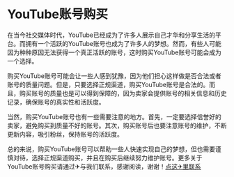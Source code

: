 # YouTube账号购买

在当今社交媒体时代，YouTube已经成为了许多人展示自己才华和分享生活的平台。而拥有一个活跃的YouTube账号也成为了许多人的梦想。然而，有些人可能因为种种原因无法获得一个真正活跃的账号，这时购买YouTube账号可能会成为一个选择。

购买YouTube账号可能会让一些人感到犹豫，因为他们担心这样做是否合法或者账号的质量问题。但是，只要选择正规渠道，购买YouTube账号是合法的。而且，购买账号的质量也是可以得到保障的，因为卖家会提供账号的相关信息和历史记录，确保账号的真实性和活跃度。

当然，购买YouTube账号也有一些需要注意的地方。首先，一定要选择信誉好的卖家，避免购买到质量不好的账号。其次，购买账号后也要注意账号的维护，不断更新内容，吸引粉丝，保持账号的活跃度。

总的来说，购买YouTube账号可以帮助一些人快速实现自己的梦想，但也需要谨慎对待，选择正规渠道购买，并且在购买后继续努力维护账号。更多关于YouTube账号购买请通过✈与我们联系，感谢阅读，谢谢！[点这✈里联系](https://ss.k02.cc)
